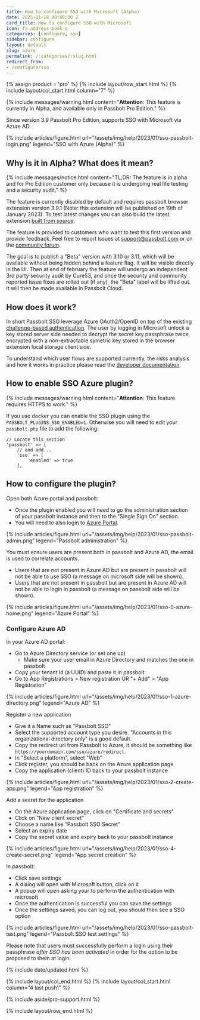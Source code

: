 ```yaml
---
title: How to configure SSO with Microsoft (Alpha)
date: 2023-01-18 00:00:00 Z
card_title: How to configure SSO with Microsoft
icon: fa-address-book-o
categories: [configure, sso]
sidebar: configure
layout: default
slug: azure
permalink: /:categories/:slug.html
redirect_from:
- /configure/sso
---
```


{% assign product = 'pro' %}
{% include layout/row_start.html %}
{% include layout/col_start.html column="7" %}

{% include messages/warning.html
content="**Attention**: This feature is currently in Alpha, and available only in Passbolt Pro Edition."
%}

Since version 3.9 Passbolt Pro Edition, supports SSO with Microsoft via Azure AD. 

{% include articles/figure.html
url="/assets/img/help/2023/01/sso-passbolt-login.png"
legend="SSO with Azure (Alpha)"
%}

## Why is it in Alpha? What does it mean?

{% include messages/notice.html
content="TL;DR: The feature is in alpha and for Pro Edition customer only because it is undergoing real life testing and
a security audit."
%}

The feature is currently disabled by default and requires passbolt browser extension version
3.9.1 (Note: this extension will be published on 19th of January 2023). To test latest changes you can also build the 
latest extension [built from source](https://github.com/passbolt/browser_extension).

The feature is provided to customers who want to test this first version and provide feedback. Feel free to report
issues at [support@passbolt.com](mailto:support@passbolt.com) or on the [community forum](https://community.passbolt.com).

The goal is to publish a "Beta" version with 3.10 or 3.11, which will be available without being hidden behind a 
feature flag. It will be visible directly in the UI. Then at end of february the feature will undergo an independent 
3rd party security audit by Cure53, and once the security and  community reported issue fixes are rolled out (if any), 
the "Beta" label will be lifted out. It will then be made available in Passbolt Cloud.

## How does it work?

In short Passbolt SSO leverage Azure OAuth2/OpenID on top of the existing [challenge-based authentication](/api/authentication).
The user by logging in Microsoft unlock a key stored server side needed to decrypt the secret key passphrase twice encrypted
with a non-extractable symetric key stored in the browser extension local storage client side. 

To understand which user flows are supported currently, the risks analysis and how it works in practice please read the 
[developer documentation](https://docs.google.com/document/d/1S58TonJ2uXwkaKl7WwLzTzmwJGiSJdhlqP-xbmxFBd0/edit#heading=h.5z0ujk6vpr1j).

## How to enable SSO Azure plugin?

{% include messages/warning.html
content="**Attention**: This feature requires HTTPS to work."
%}

If you use docker you can enable the SSO plugin using the `PASSBOLT_PLUGINS_SSO_ENABLED=1`. Otherwise you will need
to edit your `passbolt.php` file to add the following:
```
// Locate this section
'passbolt' => [
    // and add...
    'sso' => [
        'enabled' => true
    ],
```

## How to configure the plugin?

Open both Azure portal and passbolt:
- Once the plugin enabled you will need to go the administration section of your passbolt instance and then to the "Single Sign On" section. 
- You will need to also login to [Azure Portal](https://portal.azure.com).

{% include articles/figure.html
url="/assets/img/help/2023/01/sso-passbolt-admin.png"
legend="Passbolt administration"
%}

You must ensure users are present both in passbolt and Azure AD, the email is used to correlate accounts.
- Users that are not present in Azure AD but are present in passbolt will not be able to use SSO (a message on microsoft side will be shown).
- Users that are not present in passbolt but are present in Azure AD will not be able to login in passbolt (a message on passbolt side will be shown).

{% include articles/figure.html
url="/assets/img/help/2023/01/sso-0-azure-home.png"
legend="Azure Portal"
%}

### Configure Azure AD
In your Azure AD portal:
- Go to Azure Directory service (or set one up)
  - Make sure your user email in Azure Directory and matches the one in passbolt
- Copy your tenant id (a UUID) and paste it in passbolt
- Go to App Registrations > New registration OR "+ Add" > "App Registration"

{% include articles/figure.html
url="/assets/img/help/2023/01/sso-1-azure-directory.png"
legend="Azure AD"
%}

Register a new application
- Give it a Name such as "Passbolt SSO"
- Select the supported account type you desire. "Accounts in this organizational directory only" is a good default.
- Copy the redirect url from Passbolt to Azure, it should be something like `https://yourdomain.com/sso/azure/redirect`.
- In "Select a platform", select "Web"
- Click register, you should be back on the Azure application page
- Copy the application (client) ID back to your passbolt instance

{% include articles/figure.html
url="/assets/img/help/2023/01/sso-2-create-app.png"
legend="App registration"
%}

Add a secret for the application
- On the Azure application page, click on "Certificate and secrets"
- Click on "New client secret"
- Choose a name like "Passbolt SSO Secret"
- Select an expiry date
- Copy the secret value and expiry back to your passbolt instance

{% include articles/figure.html
url="/assets/img/help/2023/01/sso-4-create-secret.png"
legend="App secret creation"
%}

In passbolt:
- Click save settings
- A dialog will open with Microsoft button, click on it
- A popup will open asking your to perform the authentication with microsoft
- Once the authentication is successful you can save the settings
- Once the settings saved, you can log out, you should then see a SSO option

{% include articles/figure.html
url="/assets/img/help/2023/01/sso-passbolt-test.png"
legend="Passbolt SSO test settings"
%}

Please note that users must successfully perform a login using their passphrase *after SSO has been activated*
in order for the option to be proposed to them at login. 

{% include date/updated.html %}

{% include layout/col_end.html %}
{% include layout/col_start.html column="4 last push1" %}

{% include aside/pro-support.html %}

{% include layout/row_end.html %}

